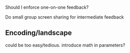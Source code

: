 
Should I enforce one-on-one feedback?

Do small group screen sharing for intermediate feedback


## Encoding/landscape

could be too easy/tedious. introduce math in parameters?
